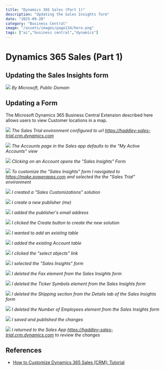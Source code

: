 ```yaml
---
title: "Dynamics 365 Sales (Part 1)"
description: "Updating the Sales Insights form"
date: "2025-09-20"
category: "Business Central"
image: "/assets/images/page134/hero.png"
tags: ["ai","business central","dynamics"]
---
```


# Dynamics 365 Sales (Part 1)

## Updating the Sales Insights form

![](/assets/images/page134/dynamics365-color.svg)
*By Microsoft, Public Domain*


## Updating a Form

The Microsoft Dynamics 365 Business Central Extension described here allows users to view Customer locations in a map.

![](/assets/images/page134/screenshot-2023-10-21-at-12.48.17-pm-2136x1029.png)
*The Sales Trial environment configured to url https://haddley-sales-trial.crm.dynamics.com*

![](/assets/images/page134/screenshot-2023-10-21-at-12.46.25-pm-2136x1245.png)
*The Accounts page in the Sales app defaults to the "My Active Accounts" view*

![](/assets/images/page134/screenshot-2023-10-21-at-12.46.39-pm-2136x1244.png)
*Clicking on an Account opens the "Sales Insights" Form*

![](/assets/images/page134/screenshot-2023-10-21-at-12.49.54-pm-2136x1255.png)
*To customize the "Sales Insights" form I navigated to https://make.powerapps.com and selected the the "Sales Trial" environment*

![](/assets/images/page134/screenshot-2023-10-21-at-12.54.50-pm-2136x1103.png)
*I created a "Sales Customizations" solution*

![](/assets/images/page134/screenshot-2023-10-21-at-12.55.42-pm-2136x1111.png)
*I create a new publisher (me)*

![](/assets/images/page134/screenshot-2023-10-21-at-12.55.52-pm-2136x1111.png)
*I added the publisher's email address*

![](/assets/images/page134/screenshot-2023-10-21-at-12.57.44-pm-2136x1108.png)
*I clicked the Create button to create the new solution*

![](/assets/images/page134/screenshot-2023-10-21-at-12.58.19-pm-2136x1100.png)
*I wanted to add an existing table*

![](/assets/images/page134/screenshot-2023-10-21-at-12.58.33-pm-2136x1108.png)
*I added the existing Account table*

![](/assets/images/page134/screenshot-2023-10-21-at-12.58.47-pm-2136x435.png)
*I clicked the "select objects" link*

![](/assets/images/page134/screenshot-2023-10-21-at-1.35.10-pm-2136x1104.png)
*I selected the "Sales Insights" form*

![](/assets/images/page134/screenshot-2023-10-21-at-1.36.01-pm-2136x1108.png)
*I deleted the Fax element from the Sales Insights form*

![](/assets/images/page134/screenshot-2023-10-21-at-1.36.18-pm-2136x1109.png)
*I deleted the Ticker Symbols element from the Sales Insights form*

![](/assets/images/page134/screenshot-2023-10-21-at-1.36.45-pm-2136x1103.png)
*I deleted the Shipping section from the Details tab of the Sales Insights form*

![](/assets/images/page134/screenshot-2023-10-21-at-1.37.07-pm-2136x691.png)
*I deleted the Number of Employees element from the Sales Insights form*

![](/assets/images/page134/screenshot-2023-10-21-at-1.37.25-pm-2136x355.png)
*I saved and published the changes*

![](/assets/images/page134/screenshot-2023-10-21-at-1.38.34-pm-2136x1107.png)
*I returned to the Sales App https://haddley-sales-trial.crm.dynamics.com to review the changes*
## References

- [How to Customize Dynamics 365 Sales (CRM): Tutorial](https://www.youtube.com/watch?v=CrlxnlxVjJM)